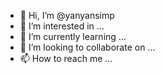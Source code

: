 - 👋 Hi, I’m @yanyansimp
- 👀 I’m interested in ...
- 🌱 I’m currently learning ...
- 💞️ I’m looking to collaborate on ...
- 📫 How to reach me ...

<!---
yanyansimp/yanyansimp is a ✨ special ✨ repository because its `README.md` (this file) appears on your GitHub profile.
You can click the Preview link to take a look at your changes.
--->
